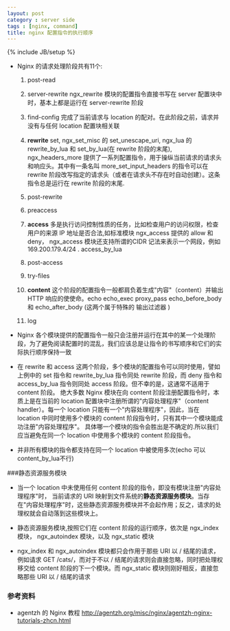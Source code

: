 ```yaml
---
layout: post
category : server side
tags : [nginx, command]
title: nginx 配置指令的执行顺序
---
```

{% include JB/setup %}

* Nginx 的请求处理阶段共有11个:
  1. post-read

  2. server-rewrite ngx_rewrite 模块的配置指令直接书写在 server 配置块中时，基本上都是运行在 server-rewrite 阶段

  3. find-config 完成了当前请求与 location 的配对。在此阶段之前，请求并没有与任何 location 配置块相关联

  4. **rewrite**  set, ngx_set_misc 的 set_unescape_uri, ngx_lua 的  rewrite_by_lua 和 set_by_lua(在 rewrite 阶段的末尾), ngx_headers_more 提供了一系列配置指令，用于操纵当前请求的请求头和响应头。其中有一条名叫 more_set_input_headers 的指令可以在 rewrite 阶段改写指定的请求头（或者在请求头不存在时自动创建）。这条指令总是运行在 rewrite 阶段的末尾.

  5. post-rewrite

  6. preaccess

  7. **access** 多是执行访问控制性质的任务，比如检查用户的访问权限，检查用户的来源 IP 地址是否合法,如标准模块 ngx_access 提供的 allow 和 deny， ngx_access 模块还支持所谓的CIDR 记法来表示一个网段，例如 169.200.179.4/24 . access_by_lua

  8. post-access

  9. try-files

  10. **content** 这个阶段的配置指令一般都肩负着生成"内容"（content）并输出 HTTP 响应的使使命。echo echo_exec proxy_pass  echo_before_body 和 echo_after_body (这两个属于特殊的 输出过滤器 )

  11. log

  

* Nginx 各个模块提供的配置指令一般只会注册并运行在其中的某一个处理阶段，为了避免阅读配置时的混乱，我们应该总是让指令的书写顺序和它们的实际执行顺序保持一致

* 在 rewrite 和 access 这两个阶段，多个模块的配置指令可以同时使用，譬如上例中的 set 指令和 rewrite_by_lua 指令同处 rewrite 阶段，而 deny 指令和 access_by_lua 指令则同处 access 阶段。但不幸的是，这通常不适用于 content 阶段。 绝大多数 Nginx 模块在向 content 阶段注册配置指令时，本质上是在当前的 location 配置块中注册所谓的"内容处理程序"（content handler）。每一个 location 只能有一个"内容处理程序"，因此，当在 location 中同时使用多个模块的 content 阶段指令时，只有其中一个模块能成功注册"内容处理程序"。 具体哪一个模块的指令会胜出是不确定的.所以我们应当避免在同一个 location 中使用多个模块的 content 阶段指令。

* 并非所有模块的指令都支持在同一个 location 中被使用多次(echo 可以  content_by_lua不行)

###静态资源服务模块

* 当一个 location 中未使用任何 content 阶段的指令，即没有模块注册"内容处理程序"时， 当前请求的 URI 映射到文件系统的**静态资源服务模块**。当存在"内容处理程序"时，这些静态资源服务模块并不会起作用；反之，请求的处理权就会自动落到这些模块上。

* 静态资源服务模块,按照它们在 content 阶段的运行顺序，依次是 ngx_index 模块， ngx_autoindex 模块，以及 ngx_static 模块

* ngx_index 和 ngx_autoindex 模块都只会作用于那些 URI 以 / 结尾的请求，例如请求 GET /cats/，而对于不以 / 结尾的请求则会直接忽略，同时把处理权移交给 content 阶段的下一个模块。而 ngx_static 模块则刚好相反，直接忽略那些 URI 以 / 结尾的请求


### 参考资料
* agentzh 的 Nginx 教程 <http://agentzh.org/misc/nginx/agentzh-nginx-tutorials-zhcn.html>
